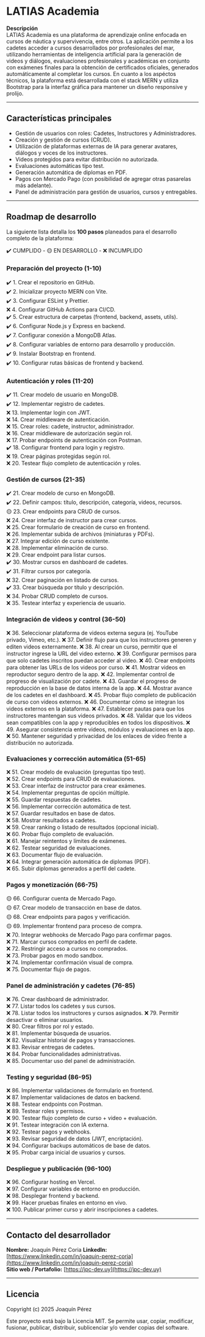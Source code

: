 # LATIAS Academia

**Descripción**  
LATIAS Academia es una plataforma de aprendizaje online enfocada en cursos de náutica y supervivencia, entre otros. La aplicación permite a los cadetes acceder a cursos desarrollados por profesionales del mar, utilizando herramientas de inteligencia artíficial para la generación de videos y diálogos, evaluaciones profesionales y académicas en conjunto con exámenes finales para la obtención de certificados oficiales, generados automáticamente al completar los cursos. En cuanto a los aspéctos técnicos, la plataforma está desarrollada con el stack MERN y utiliza Bootstrap para la interfaz gráfica para mantener un diseño responsive y prolijo.

---

## Características principales

- Gestión de usuarios con roles: Cadetes, Instructores y Administradores.  
- Creación y gestión de cursos (CRUD).  
- Utilización de plataformas externas de IA para generar avatares, diálogos y voces de los instructores.  
- Videos protegidos para evitar distribución no autorizada.  
- Evaluaciones automáticas tipo test.  
- Generación automática de diplomas en PDF.  
- Pagos con Mercado Pago (con posibilidad de agregar otras pasarelas más adelante).  
- Panel de administración para gestión de usuarios, cursos y entregables.  

---

## Roadmap de desarrollo

La siguiente lista detalla los **100 pasos** planeados para el desarrollo completo de la plataforma:

✔️ CUMPLIDO - 🟡 EN DESARROLLO - ❌ INCUMPLIDO

### Preparación del proyecto (1-10)
✔️ 1. Crear el repositorio en GitHub.  
✔️ 2. Inicializar proyecto MERN con Vite.  
✔️ 3. Configurar ESLint y Prettier.  
❌ 4. Configurar GitHub Actions para CI/CD.  
✔️ 5. Crear estructura de carpetas (frontend, backend, assets, utils).  
✔️ 6. Configurar Node.js y Express en backend.  
✔️ 7. Configurar conexión a MongoDB Atlas.  
✔️ 8. Configurar variables de entorno para desarrollo y producción.  
✔️ 9. Instalar Bootstrap en frontend.  
✔️ 10. Configurar rutas básicas de frontend y backend.  

### Autenticación y roles (11-20)
✔️ 11. Crear modelo de usuario en MongoDB.  
✔️ 12. Implementar registro de cadetes.  
❌ 13. Implementar login con JWT.  
❌ 14. Crear middleware de autenticación.  
❌ 15. Crear roles: cadete, instructor, administrador.  
❌ 16. Crear middleware de autorización según rol.  
❌ 17. Probar endpoints de autenticación con Postman.  
✔️ 18. Configurar frontend para login y registro.  
❌ 19. Crear páginas protegidas según rol.  
❌ 20. Testear flujo completo de autenticación y roles.  

### Gestión de cursos (21-35)
✔️ 21. Crear modelo de curso en MongoDB.  
✔️ 22. Definir campos: título, descripción, categoría, videos, recursos.  
🟡 23. Crear endpoints para CRUD de cursos.  
❌ 24. Crear interfaz de instructor para crear cursos.  
❌ 25. Crear formulario de creación de curso en frontend.  
❌ 26. Implementar subida de archivos (miniaturas y PDFs).  
❌ 27. Integrar edición de curso existente.  
❌ 28. Implementar eliminación de curso.  
❌ 29. Crear endpoint para listar cursos.  
✔️ 30. Mostrar cursos en dashboard de cadetes.  
✔️ 31. Filtrar cursos por categoría.  
❌ 32. Crear paginación en listado de cursos.  
✔️ 33. Crear búsqueda por título y descripción.  
❌ 34. Probar CRUD completo de cursos.  
❌ 35. Testear interfaz y experiencia de usuario.  

### Integración de videos y control (36-50)
❌ 36. Seleccionar plataforma de videos externa segura (ej. YouTube privado, Vimeo, etc.).
❌ 37. Definir flujo para que los instructores generen y editen videos externamente.
❌ 38. Al crear un curso, permitir que el instructor ingrese la URL del video externo.
❌ 39. Configurar permisos para que solo cadetes inscritos puedan acceder al video.
❌ 40. Crear endpoints para obtener las URLs de los videos por curso.
❌ 41. Mostrar videos en reproductor seguro dentro de la app.
❌ 42. Implementar control de progreso de visualización por cadete.
❌ 43. Guardar el progreso de reproducción en la base de datos interna de la app.
❌ 44. Mostrar avance de los cadetes en el dashboard.
❌ 45. Probar flujo completo de publicación de curso con videos externos.
❌ 46. Documentar cómo se integran los videos externos en la plataforma.
❌ 47. Establecer pautas para que los instructores mantengan sus videos privados.
❌ 48. Validar que los videos sean compatibles con la app y reproducibles en todos los dispositivos.
❌ 49. Asegurar consistencia entre videos, módulos y evaluaciones en la app.
❌ 50. Mantener seguridad y privacidad de los enlaces de video frente a distribución no autorizada. 

### Evaluaciones y corrección automática (51-65)
❌ 51. Crear modelo de evaluación (preguntas tipo test).  
❌ 52. Crear endpoints para CRUD de evaluaciones.  
❌ 53. Crear interfaz de instructor para crear exámenes.  
❌ 54. Implementar preguntas de opción múltiple.  
❌ 55. Guardar respuestas de cadetes.  
❌ 56. Implementar corrección automática de test.  
❌ 57. Guardar resultados en base de datos.  
❌ 58. Mostrar resultados a cadetes.  
❌ 59. Crear ranking o listado de resultados (opcional inicial).  
❌ 60. Probar flujo completo de evaluación.  
❌ 61. Manejar reintentos y límites de exámenes.  
❌ 62. Testear seguridad de evaluaciones.  
❌ 63. Documentar flujo de evaluación.  
❌ 64. Integrar generación automática de diplomas (PDF).  
❌ 65. Subir diplomas generados a perfil del cadete.  

### Pagos y monetización (66-75)
🟡 66. Configurar cuenta de Mercado Pago.  
🟡 67. Crear modelo de transacción en base de datos.  
🟡 68. Crear endpoints para pagos y verificación.  
🟡 69. Implementar frontend para proceso de compra.  
❌ 70. Integrar webhooks de Mercado Pago para confirmar pagos.  
❌ 71. Marcar cursos comprados en perfil de cadete.  
❌ 72. Restringir acceso a cursos no comprados.  
❌ 73. Probar pagos en modo sandbox.  
❌ 74. Implementar confirmación visual de compra.  
❌ 75. Documentar flujo de pagos.  

### Panel de administración y cadetes (76-85)
❌ 76. Crear dashboard de administrador.  
❌ 77. Listar todos los cadetes y sus cursos.  
❌ 78. Listar todos los instructores y cursos asignados.
❌ 79. Permitir desactivar o eliminar usuarios.  
❌ 80. Crear filtros por rol y estado.  
❌ 81. Implementar búsqueda de usuarios.  
❌ 82. Visualizar historial de pagos y transacciones.  
❌ 83. Revisar entregas de cadetes.  
❌ 84. Probar funcionalidades administrativas.  
❌ 85. Documentar uso del panel de administración.  

### Testing y seguridad (86-95)
❌ 86. Implementar validaciones de formulario en frontend.  
❌ 87. Implementar validaciones de datos en backend.  
❌ 88. Testear endpoints con Postman.  
❌ 89. Testear roles y permisos.  
❌ 90. Testear flujo completo de curso + video + evaluación.  
❌ 91. Testear integración con IA externa.  
❌ 92. Testear pagos y webhooks.  
❌ 93. Revisar seguridad de datos (JWT, encriptación).  
❌ 94. Configurar backups automáticos de base de datos.  
❌ 95. Probar carga inicial de usuarios y cursos.  

### Despliegue y publicación (96-100)
❌ 96. Configurar hosting en Vercel.  
❌ 97. Configurar variables de entorno en producción.  
❌ 98. Desplegar frontend y backend.  
❌ 99. Hacer pruebas finales en entorno en vivo.  
❌ 100. Publicar primer curso y abrir inscripciones a cadetes.  

---

## Contacto del desarrollador

**Nombre:** Joaquín Pérez Coria 
**LinkedIn:** [https://www.linkedin.com/in/joaquin-perez-coria](https://www.linkedin.com/in/joaquin-perez-coria)  
**Sitio web / Portafolio:** [https://jpc-dev.uy](https://jpc-dev.uy)  

---

## Licencia

Copyright (c) 2025 Joaquín Pérez

Este proyecto está bajo la Licencia MIT.
Se permite usar, copiar, modificar, fusionar, publicar, distribuir, sublicenciar y/o vender copias del software. 